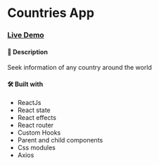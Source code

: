 # Countries App

### [Live Demo](https://itsjoseantonio.github.io/countries-app)

#### 📝 Description

Seek information of any country around the world

#### 🛠️ Built with

-   ReactJs
-   React state
-   React effects
-   React router
-   Custom Hooks
-   Parent and child components
-   Css modules
-   Axios
